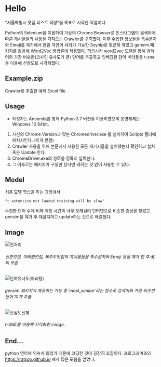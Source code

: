 Hello
==

"서울특별시 맛집 리스트 작성"을 목표로 시작한 작업이다.

Python의 Selenium을 이용하여 가상의 Chrome Browser로 인스타그램의 검색어에 따른 게시물들의 내용을 가져오는 Crawler를 구축했다. 
이후 수집한 정보들을 특수문자와 Emoji를 제거해서 한글 자연어 처리가 가능한 Soynlp로 토큰화 하였고
gensim 패키지를 활용해 Word2Vec 방법론에 적용했다.
학습시킨 word2vec 모델을 통해 검색어와 가장 비슷한(코사인 유사도가 큰) 단어를 추출하고
임베딩한 단어 벡터들을 t-sne을 이용해 산점도로 시각화했다.

Example.zip
-----------

Crawler로 추출한 예제 Excel file.

Usage
-----

* 작성자는 Anconda를 통해 Python 3.7 버전을 이용하였으며 운영체제는 Windows 10 64bit.
1. 자신의 Chrome Version과 맞는 Chromedriver.exe 를 설치하여 Scripts 폴더에 위치시킨다. (이게 편함)
2. Crawler 사용을 위해 본문에서 사용한 모든 패키지들을 설치했는지 확인하고 설치 혹은 Update 한다.
3. ChromeDriver.exe의 경로를 정확히 입력한다.
4. 그 이후로는 패키지가 구동만 된다면 막히는 것 없이 사용할 수 있다.


Model
-----
처음 모델 학습을 하는 과정에서

```"c extension not loaded training will be slow" ```

수집한 단어 수에 비해 작업 시간이 너무 오래걸려 인터넷으로 비슷한 증상을 찾았고
gensim을 제거 후 재설치하고 update하는 것으로 해결했다.


Image
-----
![전처리](https://user-images.githubusercontent.com/49060963/58888309-2b80a600-8722-11e9-9a1c-701716d538c0.JPG)
###### 신촌맛집, 이태원맛집, 제주도맛집의 게시물들을 특수문자와 Emoji 등을 제거 한 후 df의 모습


![단여유사도(마라탕)](https://user-images.githubusercontent.com/49060963/58888177-f5432680-8721-11e9-9bef-88bd81871bbd.JPG)
###### gensim 패키지가 제공하는 기능 중 ‘most_similar’라는 함수로 검색어와 가장 비슷한 단어 10개 추출



![산점도전체](https://user-images.githubusercontent.com/49060963/58888552-8914f280-8722-11e9-8a68-c6043cc2037a.png)
###### t-SNE를 이용해 시각화한 image.



End...
------
python 언어에 익숙치 않았기 때문에 코딩한 것이 굉장히 조잡하다.
프로그래머즈와 https://ratsgo.github.io 에서 많은 도움을 얻었다.
